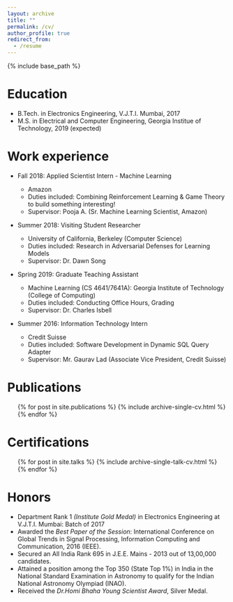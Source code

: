 ```yaml
---
layout: archive
title: ""
permalink: /cv/
author_profile: true
redirect_from:
  - /resume
---
```


{% include base_path %}

Education
======
* B.Tech. in Electronics Engineering, V.J.T.I. Mumbai, 2017
* M.S. in Electrical and Computer Engineering, Georgia Institue of Technology, 2019 (expected)

Work experience
======

* Fall 2018: Applied Scientist Intern - Machine Learning
  * Amazon
  * Duties included: Combining Reinforcement Learning & Game Theory to build something interesting!
  * Supervisor: Pooja A. (Sr. Machine Learning Scientist, Amazon)
  
* Summer 2018: Visiting Student Researcher
  * University of California, Berkeley (Computer Science)
  * Duties included: Research in Adversarial Defenses for Learning Models
  * Supervisor: Dr. Dawn Song

* Spring 2019: Graduate Teaching Assistant
  * Machine Learning (CS 4641/7641A): Georgia Institute of Technology (College of Computing)
  * Duties included: Conducting Office Hours, Grading
  * Supervisor: Dr. Charles Isbell
  
* Summer 2016: Information Technology Intern
  * Credit Suisse
  * Duties included: Software Development in Dynamic SQL Query Adapter
  * Supervisor: Mr. Gaurav Lad (Associate Vice President, Credit Suisse)
  
Publications
======
  <ul>{% for post in site.publications %}
    {% include archive-single-cv.html %}
  {% endfor %}</ul>
  
Certifications
======
  <ul>{% for post in site.talks %}
    {% include archive-single-talk-cv.html %}
  {% endfor %}</ul>
  
Honors
======

* Department Rank 1 <i>(Institute Gold Medal)</i> in Electronics Engineering at V.J.T.I. Mumbai: Batch of 2017
* Awarded the <i>Best Paper of the Session</i>: International Conference on Global Trends in Signal Processing, Information Computing and Communication, 2016 (IEEE).
* Secured an All India Rank 695 in J.E.E. Mains - 2013 out of 13,00,000 candidates.
* Attained a position among the Top 350 (State Top 1%) in India in the National Standard Examination in Astronomy to qualify for the Indian National Astronomy Olympiad (INAO).
* Received the <i>Dr.Homi Bhaha Young Scientist Award</i>, Silver Medal.

